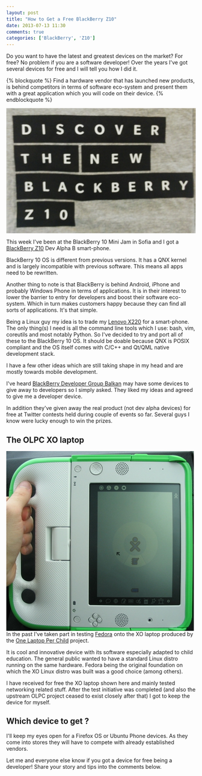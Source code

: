 ```yaml
---
layout: post
title: "How to Get a Free BlackBerry Z10"
date: 2013-07-13 11:30
comments: true
categories: ['BlackBerry', 'Z10']
---
```


Do you want to have the latest and greatest devices on the market? For free?
No problem if you are a software developer! Over the years I've got several
devices for free and I will tell you how I did it. 

{% blockquote %}
Find a hardware vendor that has
launched new products, is behind competitors in terms of software eco-system
and present them with a great application which you will code on their device.
{% endblockquote %}

<img src="/images/bbz10_tshirt.jpg" alt="BlackBerry Z10 T-Shirt" style="display:block;clear:both;" />

This week I've been at the BlackBerry 10 Mini Jam in Sofia and I got a
[BlackBerry Z10](http://amzn.to/12y4ewJ) Dev Alpha B smart-phone.

BlackBerry 10 OS is different from previous versions. It has a QNX kernel and is
largely incompatible with previous software. This means all apps need to be rewritten.

Another thing to note is that BlackBerry is behind Android, iPhone and probably Windows Phone
in terms of applications. It is in their interest to lower the barrier to entry for developers
and boost their software eco-system. Which in turn makes customers happy because they can
find all sorts of applications. It's that simple.


Being a Linux guy
my idea is to trade my [Lenovo X220](http://amzn.to/12y5hwp) for a smart-phone.
The only thing(s) I need is all the command line tools which I use: bash, vim, coreutils
and most notably Python. So I've decided to try and port all of these to the BlackBerry 10 OS.
It should be doable because QNX is POSIX compliant and the OS itself comes with C/C++ and
Qt/QML native development stack.

I have a few other ideas which are still taking shape in my head and are mostly towards
mobile development. 

I've heard [BlackBerry Developer Group Balkan](http://www.bbdevbalkan.com) may
have some devices to give away to developers so I simply asked. They liked my ideas and
agreed to give me a developer device.

In addition
they've given away the real product (not dev alpha devices) for free at Twitter contests
held during couple of events so far. Several guys I know were lucky enough to win the prizes.

The OLPC XO laptop
-------------------

<img src="/images/olpc_xo.jpg" alt="OLPC XO laptop" style="float:left;margin-right:10px" />

In the past I've taken part in testing [Fedora](http://fedoraproject.org) onto
the XO laptop produced by the [One Laptop Per Child](http://laptop.org) project.

It is cool and innovative device with its software especially adapted to
child education. The general public wanted to have a standard Linux distro
running on the same hardware. Fedora being the original foundation on which the XO
Linux distro was built was a good choice (among others). 

I have received for free the XO laptop shown here and mainly tested networking
related stuff. After the test initiative was completed (and also the upstream OLPC
project ceased to exist closely after that) I got to keep the device for myself.


Which device to get ?
---------------------

I'll keep my eyes open for a Firefox OS or Ubuntu Phone devices. As they come into stores
they will have to compete with already established vendors.

Let me and everyone else know if you got a device for free being a developer! Share your
story and tips into the comments below.


